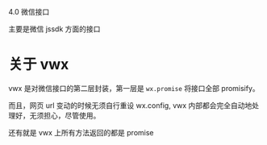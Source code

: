4.0 微信接口

主要是微信 jssdk 方面的接口 

# 关于 vwx 

vwx 是对微信接口的第二层封装，第一层是 `wx.promise` 将接口全部 promisify。 

而且，网页 url 变动的时候无须自行重设 wx.config, vwx 内部都会完全自动地处理好，无须担心，尽管使用。 

还有就是 vwx 上所有方法返回的都是 promise 
